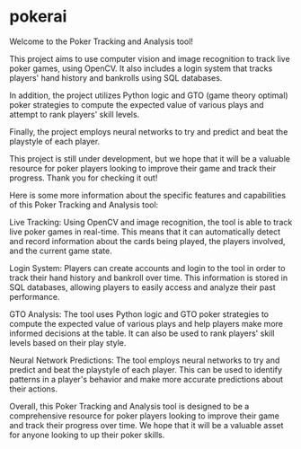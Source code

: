# pokerai

Welcome to the Poker Tracking and Analysis tool!

This project aims to use computer vision and image recognition to track live poker games, using OpenCV. It also includes a login system that tracks players' hand history and bankrolls using SQL databases.

In addition, the project utilizes Python logic and GTO (game theory optimal) poker strategies to compute the expected value of various plays and attempt to rank players' skill levels.

Finally, the project employs neural networks to try and predict and beat the playstyle of each player.

This project is still under development, but we hope that it will be a valuable resource for poker players looking to improve their game and track their progress. Thank you for checking it out!

Here is some more information about the specific features and capabilities of this Poker Tracking and Analysis tool:

Live Tracking: Using OpenCV and image recognition, the tool is able to track live poker games in real-time. This means that it can automatically detect and record information about the cards being played, the players involved, and the current game state.

Login System: Players can create accounts and login to the tool in order to track their hand history and bankroll over time. This information is stored in SQL databases, allowing players to easily access and analyze their past performance.

GTO Analysis: The tool uses Python logic and GTO poker strategies to compute the expected value of various plays and help players make more informed decisions at the table. It can also be used to rank players' skill levels based on their play style.

Neural Network Predictions: The tool employs neural networks to try and predict and beat the playstyle of each player. This can be used to identify patterns in a player's behavior and make more accurate predictions about their actions.

Overall, this Poker Tracking and Analysis tool is designed to be a comprehensive resource for poker players looking to improve their game and track their progress over time. We hope that it will be a valuable asset for anyone looking to up their poker skills.
